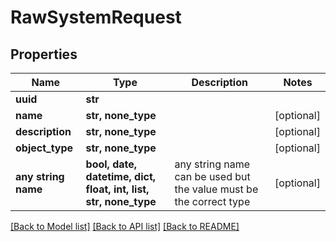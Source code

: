# RawSystemRequest


## Properties
Name | Type | Description | Notes
------------ | ------------- | ------------- | -------------
**uuid** | **str** |  | 
**name** | **str, none_type** |  | [optional] 
**description** | **str, none_type** |  | [optional] 
**object_type** | **str, none_type** |  | [optional] 
**any string name** | **bool, date, datetime, dict, float, int, list, str, none_type** | any string name can be used but the value must be the correct type | [optional]

[[Back to Model list]](../README.md#documentation-for-models) [[Back to API list]](../README.md#documentation-for-api-endpoints) [[Back to README]](../README.md)


